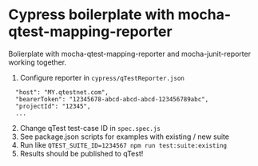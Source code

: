 # Cypress boilerplate with mocha-qtest-mapping-reporter

Bolierplate with mocha-qtest-mapping-reporter and mocha-junit-reporter working together.


1. Configure reporter in `cypress/qTestReporter.json`
```
  "host": "MY.qtestnet.com",
  "bearerToken": "12345678-abcd-abcd-abcd-123456789abc",
  "projectId": "12345",
  ...
```

2. Change qTest test-case ID in `spec.spec.js`
3. See package.json scripts for examples with existing / new suite
4. Run like `QTEST_SUITE_ID=1234567 npm run test:suite:existing`
5. Results should be published to qTest!
